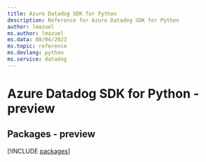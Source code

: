 ```yaml
---
title: Azure Datadog SDK for Python
description: Reference for Azure Datadog SDK for Python
author: lmazuel
ms.author: lmazuel
ms.data: 08/04/2023
ms.topic: reference
ms.devlang: python
ms.service: datadog
---
```

# Azure Datadog SDK for Python - preview
## Packages - preview
[!INCLUDE [packages](datadog-index.md)]